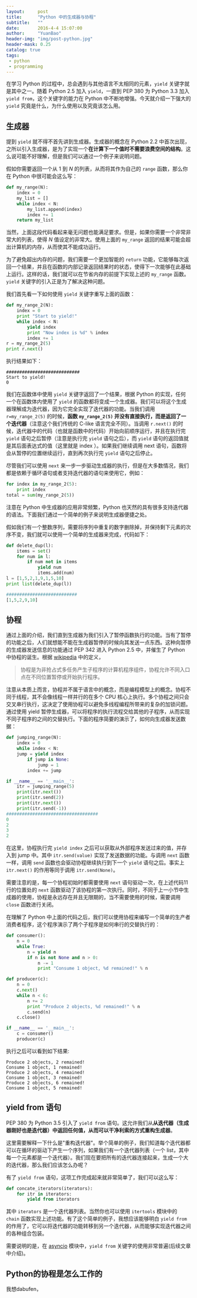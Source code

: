 ```yaml
---
layout:     post
title:      "Python 中的生成器与协程"
subtitle:   ""
date:       2016-4-4 15:07:00
author:     "YuanBao"
header-img: "img/post-python.jpg"
header-mask: 0.25
catalog: true
tags:
 - python
 - programming
---
```


在学习 Python 的过程中，总会遇到与其他语言不太相同的元素，`yield` 关键字就是其中之一。随着 Python 2.5 加入 `yield`，一直到 PEP 380 为 Python 3.3 加入 `yield from`，这个关键字的能力在 Python 中不断地增强。今天就介绍一下强大的 `yield` 究竟是什么，为什么使用以及究竟该怎么用。

## 生成器
提到 `yield` 就不得不首先讲到生成器。生成器的概念在 Python 2.2 中首次出现，之所以引入生成器，是为了实现一个**在计算下一个值时不需要浪费空间的结构**。这么说可能不好理解，但是我们可以通过一个例子来说明问题。

假如你需要返回一个从 1 到 $N$ 的列表，从而将其作为自己的 `range` 函数，那么你在 Python 中很可能会这么写：

```python
def my_range(N):
    index = 0
    my_list = []
    while index < N:
        my_list.append(index)
        index += 1
    return my_list
```

当然，上面这段代码看起来毫无问题也能满足要求。但是，如果你需要一个非常非常大的列表，使得 $N$ 值设定的非常大。使用上面的 `my_range` 返回的结果可能会超出计算机的内存，从而使其不能成功运行。

为了避免超出内存的问题，我们需要一个更加智能的 `return` 功能，它能够每次返回一个结果，并且在函数的内部记录返回结果时的状态，使得下一次能够在此基础上运行。这样的话，我们就可以在节省内存的前提下实现上述的 `my_range` 函数。`yield` 关键字的引入正是为了解决这种问题。

我们首先看一下如何使用 `yield` 关键字重写上面的函数：

```python
def my_range_2(N):
    index = 0
    print "Start to yield!"
    while index < N:
        yield index
        print "Now index is %d" % index
        index += 1
r = my_range_2(5)
print r.next()
```

执行结果如下：

```
############################
Start to yield!
0
```

我们在函数体中使用 `yield` 关键字返回了一个结果，根据 Python 的实现，任何一个在函数体内使用了 `yield` 的函数都将变成一个生成器。我们可以将这个生成器理解成为迭代器，因为它完全实现了迭代器的功能。当我们调用 `r=my_range_2(5)` 的时候，**函数 `my_range_2(5)` 并没有直接执行，而是返回了一个迭代器**（注意这个我们传统的 C-like 语言完全不同）。当调用 `r.next()` 的时候，迭代器中的代码（也就是函数中的代码）开始向前顺序运行，并且在执行完 `yield` 语句之后暂停（注意是执行完 `yield` 语句之后），而 `yield` 语句的返回值就是其后面表达式的值（这里就是 index ）。如果我们继续调用 next 语句，函数将会从暂停的位置继续运行，直到再次执行完 `yield` 语句之后停止。

尽管我们可以使用 `next` 来一步一步驱动生成器的执行，但是在大多数情况，我们都是依赖于循环语句或者支持迭代器的语句来使用它，例如：

```python
for index in my_range_2(5):
    print index
total = sum(my_range_2(5))
```

注意在 Python 中生成器的应用非常频繁，Python 也天然的具有很多支持迭代器的语法。下面我们通过一个简单的例子来说明生成器便捷之处。

假如我们有一个整数序列，需要将序列中重复的数字删除掉，并保持剩下元素的次序不变，我们就可以使用一个简单的生成器来完成，代码如下：

```python
def delete_dup(l):
    items = set()
    for num in l:
        if num not in items
            yield num
            items.add(num)
l = [1,5,2,1,9,1,5,10]
print list(delete_dup(l))

###########################
[1,5,2,9,10]
```

## 协程
通过上面的介绍，我们直到生成器为我们引入了暂停函数执行的功能。当有了暂停的功能之后，人们就想能不能在生成器暂停的时候向其发送一点东西。这种向暂停的生成器发送信息的功能通过 PEP 342 进入 Python 2.5 中，并催生了 Python 中协程的诞生。根据 [wikipedia][1] 中的定义，

> 协程是为非抢占式多任务产生子程序的计算机程序组件，协程允许不同入口点在不同位置暂停或开始执行程序。

注意从本质上而言，协程并不属于语言中的概念，而是编程模型上的概念。协程不同于线程，其不会像线程一样并行的在多个 CPU 核心上执行。多个协程之间只会交叉串行执行，这决定了使用协程可以避免多线程编程所带来的复杂的加锁问题。通过使用 yield 暂停生成器，可以将程序的执行流程交给其他的子程序，从而实现不同子程序的之间的交替执行。下面的程序简要的演示了，如何向生成器发送数据：

```python
def jumping_range(N):
    index = 0
    while index < N:
    jump = yield index
        if jump is None:
            jump = 1
        index += jump

if __name__ == '__main__':
    itr = jumping_range(5)
    print(itr.next())
    print(itr.send(2))
    print(itr.next())
    print(itr.send(-1))
###################################
0
2
3
2
```

在这里，协程执行完 `yield index` 之后可以获取从外部程序发送过来的值，并存入到 jump 中。其中 `itr.send(value)` 实现了发送数据的功能。与调用 `next` 函数一样，调用 `send` 函数也会驱动协程继续执行到下一个 `yield` 语句之后。事实上 `itr.next()` 的作用等同于调用 `itr.send(None)`。

需要注意的是，每一个协程初始时都需要使用 `next` 语句驱动一次，在上述代码11行的位置处的 `next` 函数驱动了该协程的第一次执行。同时，不同于上一小节中生成器的使用，协程是永远存在并且无限期的，当不需要使用的时候，需要调用 `close` 函数进行关闭。

在理解了 Python 中上面的代码之后，我们可以使用协程来编写一个简单的生产者消费者程序，这个程序演示了两个子程序是如何串行的交替执行的：

```python
def consumer():
    n = 0
    while True:
        n = yield n
        if n is not None and n > 0:
            n -= 1
            print "Consume 1 object, %d remained!" % n

def producer(c):
    n = 0
    c.next()
    while n < 6:
        n += 2
        print "Produce 2 objects, %d remained!" % n
        c.send(n)
    c.close()

if __name__ == '__main__':
    c = consumer()
    producer(c)        
```

执行之后可以看到如下结果:

```
Produce 2 objects, 2 remained!
Consume 1 object, 1 remained!
Produce 2 objects, 4 remained!
Consume 1 object, 3 remained!
Produce 2 objects, 6 remained!
Consume 1 object, 5 remained!
```

## yield from 语句
PEP 380 为 Python 3.5 引入了 `yield from` 语句。这允许我们从**从迭代器（生成器刚好也是迭代器）中返回任何值，从而可以干净利索的方式重构生成器**。

这里需要解释一下什么是"重构迭代器"。举个简单的例子，我们知道每个迭代器都可以在循环的驱动下产生一个序列，如果我们有一个迭代器列表（一个 list，其中每一个元素都是一个迭代器）。我们现在要把所有的迭代器连接起来，生成一个大的迭代器，那么我们应该怎么办呢？

有了 `yield from` 语句，这项工作完成起来就非常简单了，我们可以这么写：

```python
def concate_iterators(iterators):
    for itr in iterators:
        yield from iterators
```

其中 `iterators` 是一个迭代器列表。当然你也可以使用 `itertools` 模块中的 `chain` 函数实现上述功能。有了这个简单的例子，我想应该能够明白 `yield from` 的作用了，它可以将迭代器的功能转移到另一个迭代器，从而能够实现迭代器之间的各种组合包装。

需要说明的是，在 [asyncio](https://docs.python.org/3/library/asyncio.html) 模块中，`yield from` 关键字的使用非常普遍(后续文章中介绍)。

## Python的协程是怎么工作的
我想dabufen，

[1]:	https://zh.wikipedia.org/zh-cn/%E5%8D%8F%E7%A8%8B